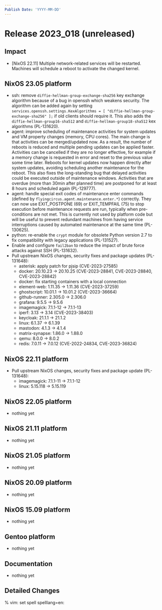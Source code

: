 ```yaml
---
Publish Date: 'YYYY-MM-DD'
---
```


# Release 2023_018 (unreleased)

## Impact

- \[NixOS 22.11\] Multiple network-related services will be restarted.
   Machines will schedule a reboot to activate the changed kernel.


## NixOS 23.05 platform

- ssh: remove `diffie-hellman-group-exchange-sha256` key exchange algorithm
  because of a bug in openssh which weakens security. The algorithm can be
  added again by setting
  `services.openssh.settings.KexAlgorithms = [ "diffie-hellman-group-exchange-sha256" ];`
  if old clients should require it.
  This also adds the `diffie-hellman-group16-sha512` and `diffie-hellman-group18-sha512`
  kex algorithms (PL-131620).
- agent: improve scheduling of maintenance activities for system updates and
  VM property changes (memory, CPU cores). The main change is that activities
  can be merged/updated now. As a result, the number of reboots is reduced
  and multiple pending updates can be applied faster. Activities can be
  cancelled if they are no longer effective, for example if a memory change
  is requested in error and reset to the previous value some time later.
  Reboots for kernel updates now happen directly after system updates,
  avoiding scheduling another maintenance for the reboot. This also fixes the
  long-standing bug that delayed activities could be executed outside of
  maintenance windows. Activities that are overdue (more than 30min after
  planned time) are postponed for at least 8 hours and scheduled again
  (PL-129777).
- agent: handle special exit codes of maintenance enter commands (defined by
  `flyingcircus.agent.maintenance.enter.*`) correctly. They can now use
  EXIT_POSTPONE (69) or EXIT_TEMPFAIL (75) to stop execution before
  maintenance requests are run, typically when pre-conditions are not met.
  This is currently not used by platform code but will be useful to prevent
  redundant machines from having service interruptions caused by automated
  maintenance at the same time (PL-130625).
- python: re-enable the `crypt` module for obsolete Python version 2.7
  to fix compatibility with legacy applications (PL-131527).
- Enable and configure `fail2ban` to reduce the impact of brute force attacks
  against SSH (PL-131632).
- Pull upstream NixOS changes, security fixes and package updates (PL-131648):
  - asterisk: apply patch for pjsip (CVE-2023-27585)
  - docker: 20.10.23 -> 20.10.25 (CVE-2023-28841, CVE-2023-28840, CVE-2023-28842)
  - docker: fix starting containers with a local connection
  - element-web: 1.11.35 -> 1.11.36 (CVE-2023-37259)
  - ghostscript: 10.01.1 -> 10.01.2 (CVE-2023-36664)
  - github-runner: 2.305.0 -> 2.306.0
  - grafana: 9.5.5 -> 9.5.6
  - imagemagick: 7.1.1-12 -> 7.1.1-13
  - iperf: 3.13 -> 3.14 (CVE-2023-38403)
  - keycloak: 21.1.1 -> 21.1.2
  - linux: 6.1.37 -> 6.1.39
  - mastodon: 4.1.3 -> 4.1.4
  - matrix-synapse: 1.86.0 -> 1.88.0
  - qemu: 8.0.0 -> 8.0.2
  - redis: 7.0.11 -> 7.0.12 (CVE-2022-24834, CVE-2023-36824)

## NixOS 22.11 platform

- Pull upstream NixOS changes, security fixes and package update (PL-131648):
  - imagemagick: 7.1.1-11 -> 7.1.1-12
  - linux: 5.15.118 -> 5.15.119

## NixOS 22.05 platform

- nothing yet

## NixOS 21.11 platform

- nothing yet

## NixOS 21.05 platform

- nothing yet

## NixOS 20.09 platform

- nothing yet

## NixOS 15.09 platform

- nothing yet

## Gentoo platform

- nothing yet

## Documentation

- nothing yet

## Detailed Changes

% vim: set spell spelllang=en:
